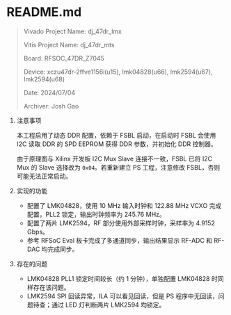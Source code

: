 # README.md

> Vivado Project Name: dj_47dr_lmx
>
> Vitis Project Name: dj_47dr_mts
>
> Board: RFSOC_47DR_Z7045
>
> Device: xczu47dr-2ffve1156i(u15), lmk04828(u66), lmk2594(u67), lmk2594(u68)
>
> Date: 2024/07/04
>
> Archiver: Josh Gao

1. 注意事项

   本工程启用了动态 DDR 配置，依赖于 FSBL 启动，在启动时 FSBL 会使用 I2C 读取 DDR 的 SPD EEPROM 获得 DDR 参数，并初始化 DDR 控制器。

   由于原理图与 Xilinx 开发板 I2C Mux Slave 连接不一致，FSBL 已将 I2C Mux 的 Slave 选择改为 `0x04`。若重新建立 PS 工程，注意修改 FSBL，否则可能无法正常启动。

2. 实现的功能

   - 配置了 LMK04828，使用 10 MHz 输入时钟和 122.88 MHz VCXO 完成配置，PLL2 锁定，输出时钟频率为 245.76 MHz。
   - 配置了两片 LMK2594，RF 部分使用外部采样时钟，采样率为 4.9152 Gbps。
   - 参考 RFSoC Eval 板卡完成了多通道同步，输出结果显示 RF-ADC 和 RF-DAC 均完成同步。

3. 存在的问题

   - LMK04828 PLL1 锁定时间较长（约 1 分钟），单独配置 LMK04828 时同样存在该问题。
   - LMK2594 SPI 回读异常，ILA 可以看见回读，但是 PS 程序中无回读，问题待查；通过 LED 灯判断两片 LMK2594 均锁定。
